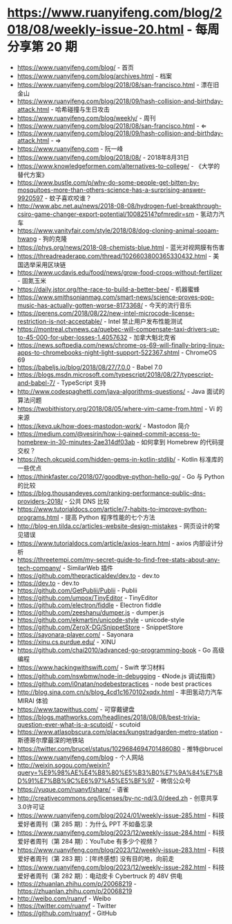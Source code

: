 # https://www.ruanyifeng.com/blog/2018/08/weekly-issue-20.html - 每周分享第 20 期

- https://www.ruanyifeng.com/blog/ - 首页
- https://www.ruanyifeng.com/blog/archives.html - 档案
- https://www.ruanyifeng.com/blog/2018/08/san-francisco.html - 漂在旧金山
- https://www.ruanyifeng.com/blog/2018/09/hash-collision-and-birthday-attack.html - 哈希碰撞与生日攻击
- https://www.ruanyifeng.com/blog/weekly/ - 周刊
- https://www.ruanyifeng.com/blog/2018/08/san-francisco.html - ⇐
- https://www.ruanyifeng.com/blog/2018/09/hash-collision-and-birthday-attack.html - ⇒
- https://www.ruanyifeng.com - 阮一峰
- https://www.ruanyifeng.com/blog/2018/08/ - 2018年8月31日
- https://www.knowledgeformen.com/alternatives-to-college/ - 《大学的替代方案》
- https://www.bustle.com/p/why-do-some-people-get-bitten-by-mosquitoes-more-than-others-science-has-a-surprising-answer-9920597 - 蚊子喜欢咬谁？
- http://www.abc.net.au/news/2018-08-08/hydrogen-fuel-breakthrough-csiro-game-changer-export-potential/10082514?pfmredir=sm - 氢动力汽车
- https://www.vanityfair.com/style/2018/08/dog-cloning-animal-sooam-hwang - 狗的克隆
- https://phys.org/news/2018-08-chemists-blue.html - 蓝光对视网膜有伤害
- https://threadreaderapp.com/thread/1026603800365330432.html - 美国选举采用区块链
- https://www.ucdavis.edu/food/news/grow-food-crops-without-fertilizer - 固氮玉米
- https://daily.jstor.org/the-race-to-build-a-better-bee/ - 机器蜜蜂
- https://www.smithsonianmag.com/smart-news/science-proves-pop-music-has-actually-gotten-worse-8173368/ - 今天的流行音乐
- https://perens.com/2018/08/22/new-intel-microcode-license-restriction-is-not-acceptable/ - Intel 禁止用户发布性能测试
- https://montreal.ctvnews.ca/quebec-will-compensate-taxi-drivers-up-to-45-000-for-uber-losses-1.4057632 - 加拿大魁北克省
- https://news.softpedia.com/news/chrome-os-69-will-finally-bring-linux-apps-to-chromebooks-night-light-support-522367.shtml - ChromeOS 69
- https://babeljs.io/blog/2018/08/27/7.0.0 - Babel 7.0
- https://blogs.msdn.microsoft.com/typescript/2018/08/27/typescript-and-babel-7/ - TypeScript 支持
- http://www.codespaghetti.com/java-algorithms-questions/ - Java 面试的算法问题
- https://twobithistory.org/2018/08/05/where-vim-came-from.html - Vi 的来源
- https://kevq.uk/how-does-mastodon-work/ - Mastodon 简介
- https://medium.com/@vesirin/how-i-gained-commit-access-to-homebrew-in-30-minutes-2ae314df03ab - 如何拿到 Homebrew 的代码提交权？
- https://tech.okcupid.com/hidden-gems-in-kotlin-stdlib/ - Kotlin 标准库的一些优点
- https://thinkfaster.co/2018/07/goodbye-python-hello-go/ - Go 与 Python 的比较
- https://blog.thousandeyes.com/ranking-performance-public-dns-providers-2018/ - 公共 DNS 比较
- https://www.tutorialdocs.com/article/7-habits-to-improve-python-programs.html - 提高 Python 程序性能的七个方法
- http://blog-en.tilda.cc/articles-website-design-mistakes - 网页设计的常见错误
- https://www.tutorialdocs.com/article/axios-learn.html - axios 内部设计分析
- https://threetempi.com/my-secret-guide-to-find-free-stats-about-any-tech-company/ - SimilarWeb 插件
- https://github.com/thepracticaldev/dev.to - dev.to
- https://dev.to - dev.to
- https://github.com/GetPublii/Publii - Publii
- https://github.com/umpox/TinyEditor - TinyEditor
- https://github.com/electron/fiddle - Electron fiddle
- https://github.com/zeeshanu/dumper.js - dumper.js
- https://github.com/ekmartin/unicode-style - unicode-style
- https://github.com/ZeroX-DG/SnippetStore - SnippetStore
- https://sayonara-player.com/ - Sayonara
- https://xinu.cs.purdue.edu/ - XINU
- https://github.com/chai2010/advanced-go-programming-book - Go 高级编程
- https://www.hackingwithswift.com/ - Swift 学习材料
- https://github.com/nswbmw/node-in-debugging - 《Node.js 调试指南》
- https://github.com/i0natan/nodebestpractices - node best practices
- http://blog.sina.com.cn/s/blog_4cd1c1670102xqdx.html - 丰田氢动力汽车 MIRAI 体验
- https://www.tapwithus.com/ - 可穿戴键盘
- https://blogs.mathworks.com/headlines/2018/08/08/best-trivia-question-ever-what-is-a-scutoid/ - scutoid
- https://www.atlasobscura.com/places/kungstradgarden-metro-station - 斯德哥尔摩最深的地铁站
- https://twitter.com/brucel/status/1029684694701486080 - 推特@brucel
- https://www.ruanyifeng.com/blog - 个人网站
- http://weixin.sogou.com/weixin?query=%E9%98%AE%E4%B8%80%E5%B3%B0%E7%9A%84%E7%BD%91%E7%BB%9C%E6%97%A5%E5%BF%97 - 微信公众号
- https://yuque.com/ruanyf/share/ - 语雀
- http://creativecommons.org/licenses/by-nc-nd/3.0/deed.zh - 创意共享3.0许可证
- https://www.ruanyifeng.com/blog/2024/01/weekly-issue-285.html - 科技爱好者周刊（第 285 期）：为什么 PPT 不如备忘录
- https://www.ruanyifeng.com/blog/2023/12/weekly-issue-284.html - 科技爱好者周刊（第 284 期）：YouTube 有多少个视频？
- https://www.ruanyifeng.com/blog/2023/12/weekly-issue-283.html - 科技爱好者周刊（第 283 期）：[年终感想] 没有目的地，向前走
- https://www.ruanyifeng.com/blog/2023/12/weekly-issue-282.html - 科技爱好者周刊（第 282 期）：电动皮卡 Cybertruck 的 48V 供电
- https://zhuanlan.zhihu.com/p/20068219 - https://zhuanlan.zhihu.com/p/20068219
- http://weibo.com/ruanyf - Weibo
- https://twitter.com/ruanyf - Twitter
- https://github.com/ruanyf - GitHub